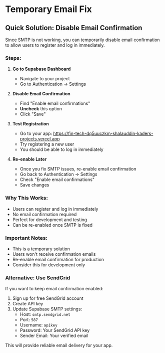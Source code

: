 # Temporary Email Fix

## Quick Solution: Disable Email Confirmation

Since SMTP is not working, you can temporarily disable email confirmation to allow users to register and log in immediately.

### Steps:

1. **Go to Supabase Dashboard**
   - Navigate to your project
   - Go to Authentication → Settings

2. **Disable Email Confirmation**
   - Find "Enable email confirmations"
   - **Uncheck** this option
   - Click "Save"

3. **Test Registration**
   - Go to your app: https://fin-tech-dq5uuczkm-shalauddin-kaders-projects.vercel.app
   - Try registering a new user
   - You should be able to log in immediately

4. **Re-enable Later**
   - Once you fix SMTP issues, re-enable email confirmation
   - Go back to Authentication → Settings
   - Check "Enable email confirmations"
   - Save changes

### Why This Works:

- Users can register and log in immediately
- No email confirmation required
- Perfect for development and testing
- Can be re-enabled once SMTP is fixed

### Important Notes:

- This is a temporary solution
- Users won't receive confirmation emails
- Re-enable email confirmation for production
- Consider this for development only

### Alternative: Use SendGrid

If you want to keep email confirmation enabled:

1. Sign up for free SendGrid account
2. Create API key
3. Update Supabase SMTP settings:
   - Host: `smtp.sendgrid.net`
   - Port: `587`
   - Username: `apikey`
   - Password: Your SendGrid API key
   - Sender Email: Your verified email

This will provide reliable email delivery for your app. 